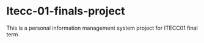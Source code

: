 # Itecc-01-finals-project
This is a personal information management system project for ITECC01 final term
